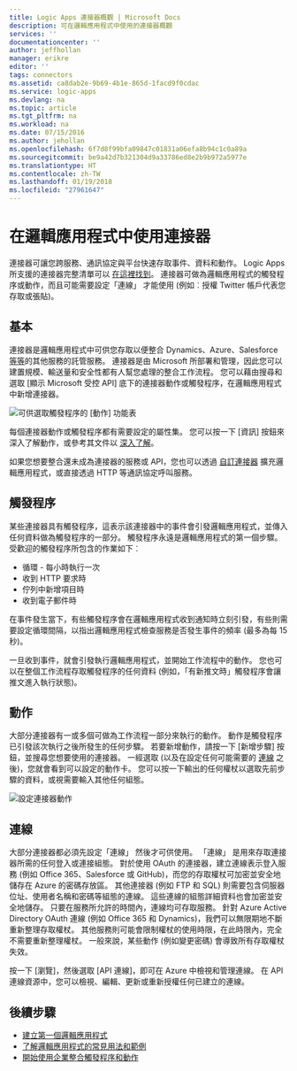 ```yaml
---
title: Logic Apps 連接器概觀 | Microsoft Docs
description: 可在邏輯應用程式中使用的連接器概觀
services: ''
documentationcenter: ''
author: jeffhollan
manager: erikre
editor: ''
tags: connectors
ms.assetid: ca8dab2e-9b69-4b1e-865d-1facd9f0cdac
ms.service: logic-apps
ms.devlang: na
ms.topic: article
ms.tgt_pltfrm: na
ms.workload: na
ms.date: 07/15/2016
ms.author: jehollan
ms.openlocfilehash: 6f7d8f99bfa09847c01831a06efa8b94c1c0a89a
ms.sourcegitcommit: be9a42d7b321304d9a33786ed8e2b9b972a5977e
ms.translationtype: HT
ms.contentlocale: zh-TW
ms.lasthandoff: 01/19/2018
ms.locfileid: "27961647"
---
```

# <a name="using-connectors-in-a-logic-app"></a>在邏輯應用程式中使用連接器
連接器可讓您跨服務、通訊協定與平台快速存取事件、資料和動作。  Logic Apps 所支援的連接器完整清單可以 [在這裡找到](apis-list.md)。  連接器可做為邏輯應用程式的觸發程序或動作，而且可能需要設定「連線」  才能使用 (例如︰授權 Twitter 帳戶代表您存取或張貼)。

## <a name="basics"></a>基本
連接器是邏輯應用程式中可供您存取以便整合 Dynamics、Azure、Salesforce [等等](apis-list.md)的其他服務的託管服務。  連接器是由 Microsoft 所部署和管理，因此您可以建置規模、輸送量和安全性都有人幫您處理的整合工作流程。  您可以藉由搜尋和選取 [顯示 Microsoft 受控 API] 底下的連接器動作或觸發程序，在邏輯應用程式中新增連接器。

![可供選取觸發程序的 [動作] 功能表][1]

每個連接器動作或觸發程序都有需要設定的屬性集。  您可以按一下 [資訊] 按鈕來深入了解動作，或參考其文件以 [深入了解](apis-list.md)。

如果您想要整合還未成為連接器的服務或 API，您也可以透過 [自訂連接器](../logic-apps/logic-apps-create-api-app.md) 擴充邏輯應用程式，或直接透過 HTTP 等通訊協定呼叫服務。

## <a name="triggers"></a>觸發程序
某些連接器具有觸發程序，這表示該連接器中的事件會引發邏輯應用程式，並傳入任何資料做為觸發程序的一部分。  觸發程序永遠是邏輯應用程式的第一個步驟。  受歡迎的觸發程序所包含的作業如下︰

* 循環 - 每小時執行一次
* 收到 HTTP 要求時
* 佇列中新增項目時
* 收到電子郵件時

在事件發生當下，有些觸發程序會在邏輯應用程式收到通知時立刻引發，有些則需要設定循環間隔，以指出邏輯應用程式檢查服務是否發生事件的頻率 (最多為每 15 秒)。  

一旦收到事件，就會引發執行邏輯應用程式，並開始工作流程中的動作。  您也可以在整個工作流程存取觸發程序的任何資料 (例如，「有新推文時」觸發程序會讓推文進入執行狀態)。

## <a name="actions"></a>動作
大部分連接器有一或多個可做為工作流程一部分來執行的動作。  動作是觸發程序已引發該次執行之後所發生的任何步驟。  若要新增動作，請按一下 [新增步驟]  按鈕，並搜尋您想要使用的連接器。  一經選取 (以及在設定任何可能需要的 [連線](#connections) 之後)，您就會看到可以設定的動作卡。  您可以按一下輸出的任何權杖以選取先前步驟的資料，或視需要輸入其他任何組態。

![設定連接器動作][2]

## <a name="connections"></a>連線
大部分連接器都必須先設定「連線」  然後才可供使用。  「連線」  是用來存取連接器所需的任何登入或連接組態。  對於使用 OAuth 的連接器，建立連線表示登入服務 (例如 Office 365、Salesforce 或 GitHub)，而您的存取權杖可加密並安全地儲存在 Azure 的密碼存放區。  其他連接器 (例如 FTP 和 SQL) 則需要包含伺服器位址、使用者名稱和密碼等組態的連線。  這些連線的組態詳細資料也會加密並安全地儲存。  只要在服務所允許的時間內，連線均可存取服務。  針對 Azure Active Directory OAuth 連線 (例如 Office 365 和 Dynamics)，我們可以無限期地不斷重新整理存取權杖。  其他服務則可能會限制權杖的使用時限，在此時限內，完全不需要重新整理權杖。  一般來說，某些動作 (例如變更密碼) 會導致所有存取權杖失效。  

按一下 [瀏覽]，然後選取 [API 連線]，即可在 Azure 中檢視和管理連線。  在 API 連線資源中，您可以檢視、編輯、更新或重新授權任何已建立的連線。

## <a name="next-steps"></a>後續步驟
* [建立第一個邏輯應用程式](../logic-apps/quickstart-create-first-logic-app-workflow.md)
* [了解邏輯應用程式的常見用法和範例](../logic-apps/logic-apps-examples-and-scenarios.md)
* [開始使用企業整合觸發程序和動作](../logic-apps/logic-apps-enterprise-integration-overview.md)

<!--Image References -->
[1]: ./media/connectors-overview/addAction.png
[2]: ./media/connectors-overview/configureAction.png
